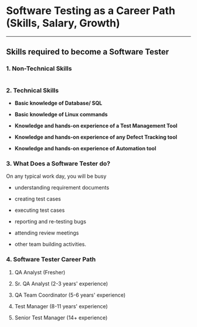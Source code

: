 # Software Testing as a Career Path (Skills, Salary, Growth)

---

## Skills required to become a Software Tester

### 1. Non-Technical Skills

<img src="https://www.guru99.com/images/stories/SoftwareTestingSkills.png" title="" alt="" data-align="center">

### 2. Technical Skills

- **Basic knowledge of Database/ SQL**

- **Basic knowledge of Linux commands**

- **Knowledge and hands-on experience of a Test Management Tool**

- **Knowledge and hands-on experience of any Defect Tracking tool**

- **Knowledge and hands-on experience of Automation tool**

### 3. What Does a Software Tester do?

On any typical work day, you will be busy

- understanding requirement documents

- creating test cases

- executing test cases

- reporting and re-testing bugs

- attending review meetings

- other team building activities.

### 4. Software Tester Career Path

1. QA Analyst (Fresher)

2. Sr. QA Analyst (2-3 years' experience)

3. QA Team Coordinator (5-6 years' experience)

4. Test Manager (8-11 years' experience)

5. Senior Test Manager (14+ experience)
